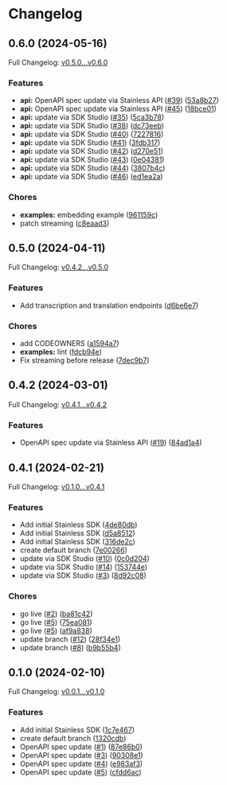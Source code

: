 # Changelog

## 0.6.0 (2024-05-16)

Full Changelog: [v0.5.0...v0.6.0](https://github.com/groq/groq-python/compare/v0.5.0...v0.6.0)

### Features

* **api:** OpenAPI spec update via Stainless API ([#39](https://github.com/groq/groq-python/issues/39)) ([53a8b27](https://github.com/groq/groq-python/commit/53a8b27365c085227e449812779c5bafadada9fb))
* **api:** OpenAPI spec update via Stainless API ([#45](https://github.com/groq/groq-python/issues/45)) ([18bce01](https://github.com/groq/groq-python/commit/18bce01c835fbc0485ef78f12b28caead37d15c4))
* **api:** update via SDK Studio ([#35](https://github.com/groq/groq-python/issues/35)) ([5ca3b78](https://github.com/groq/groq-python/commit/5ca3b785626145a87a27d64a4a4c3eae1b1fa8de))
* **api:** update via SDK Studio ([#38](https://github.com/groq/groq-python/issues/38)) ([dc73eeb](https://github.com/groq/groq-python/commit/dc73eeb92a441123596b3f3420a757074ee62345))
* **api:** update via SDK Studio ([#40](https://github.com/groq/groq-python/issues/40)) ([7227816](https://github.com/groq/groq-python/commit/7227816b92397d913f8aeceda64127e2db99f720))
* **api:** update via SDK Studio ([#41](https://github.com/groq/groq-python/issues/41)) ([3fdb317](https://github.com/groq/groq-python/commit/3fdb31786699d3298d5064faac77e26dbc7852d8))
* **api:** update via SDK Studio ([#42](https://github.com/groq/groq-python/issues/42)) ([d270e51](https://github.com/groq/groq-python/commit/d270e51d63edc138b0f0afa0b53c2f84a69b1f73))
* **api:** update via SDK Studio ([#43](https://github.com/groq/groq-python/issues/43)) ([0e04381](https://github.com/groq/groq-python/commit/0e043816e5cbcdf5def7583d20312c6f5e29808f))
* **api:** update via SDK Studio ([#44](https://github.com/groq/groq-python/issues/44)) ([3807b4c](https://github.com/groq/groq-python/commit/3807b4c67981aec711d3e60e57ec0e5e9493f8a0))
* **api:** update via SDK Studio ([#46](https://github.com/groq/groq-python/issues/46)) ([ed1ea2a](https://github.com/groq/groq-python/commit/ed1ea2a99f95d4d353c3dd9baf7fc1c5d37cc20a))


### Chores

* **examples:** embedding example ([961159c](https://github.com/groq/groq-python/commit/961159c9c83a21cd9631af4802e4b538ebbbb186))
* patch streaming ([c8eaad3](https://github.com/groq/groq-python/commit/c8eaad35abe33b692e029495157948db3a09af3c))

## 0.5.0 (2024-04-11)

Full Changelog: [v0.4.2...v0.5.0](https://github.com/groq/groq-python/compare/v0.4.2...v0.5.0)

### Features

* Add transcription and translation endpoints ([d6be6e7](https://github.com/groq/groq-python/commit/d6be6e7fe0946c107b135bf629190041f241394b))


### Chores

* add CODEOWNERS ([a1594a7](https://github.com/groq/groq-python/commit/a1594a7e462c2e7a0deb8e32b17adf6f81d55ef1))
* **examples:** lint ([fdcb94e](https://github.com/groq/groq-python/commit/fdcb94ee77b05fbcb926a3b80f5016626d202637))
* Fix streaming before release ([7dec9b7](https://github.com/groq/groq-python/commit/7dec9b711c222dec4f4a86d7e6c650525066d2aa))

## 0.4.2 (2024-03-01)

Full Changelog: [v0.4.1...v0.4.2](https://github.com/groq/groq-python/compare/v0.4.1...v0.4.2)

### Features

* OpenAPI spec update via Stainless API ([#19](https://github.com/groq/groq-python/issues/19)) ([84ad1a4](https://github.com/groq/groq-python/commit/84ad1a4cd90eeee21a8f7bed1003ea8c51669f29))

## 0.4.1 (2024-02-21)

Full Changelog: [v0.1.0...v0.4.1](https://github.com/groq/groq-python/compare/v0.1.0...v0.4.1)

### Features

* Add initial Stainless SDK ([4de80db](https://github.com/groq/groq-python/commit/4de80dbe4c27d6ecbcc2d2b6192d27ade5da3866))
* Add initial Stainless SDK ([d5a8512](https://github.com/groq/groq-python/commit/d5a851262e04e625dde130367ed91d8f95683599))
* Add initial Stainless SDK ([316de2c](https://github.com/groq/groq-python/commit/316de2ccfeb76e36fe34bb8656ea90a8d42a7d00))
* create default branch ([7e00266](https://github.com/groq/groq-python/commit/7e00266e3c691d92d508e753e2c14c03297c09f9))
* update via SDK Studio ([#10](https://github.com/groq/groq-python/issues/10)) ([0c0d204](https://github.com/groq/groq-python/commit/0c0d20405a96167f060a03a2b8a58a49d9a1c7c8))
* update via SDK Studio ([#14](https://github.com/groq/groq-python/issues/14)) ([153744e](https://github.com/groq/groq-python/commit/153744e8ca331900adb0bd88a688afedf9a4bf00))
* update via SDK Studio ([#3](https://github.com/groq/groq-python/issues/3)) ([8d92c08](https://github.com/groq/groq-python/commit/8d92c086e320c2715e02bc79807ff872e84c0b0f))


### Chores

* go live ([#2](https://github.com/groq/groq-python/issues/2)) ([ba81c42](https://github.com/groq/groq-python/commit/ba81c42d6d0fd6d47819e0d58962235cb70ca4f1))
* go live ([#5](https://github.com/groq/groq-python/issues/5)) ([75ea081](https://github.com/groq/groq-python/commit/75ea081a84bbcf15702dcb53fd6411c8de497c83))
* go live ([#5](https://github.com/groq/groq-python/issues/5)) ([af9a838](https://github.com/groq/groq-python/commit/af9a838e240bb0f7385bc33fb18ce246427ca2f7))
* update branch ([#12](https://github.com/groq/groq-python/issues/12)) ([28f34e1](https://github.com/groq/groq-python/commit/28f34e1cc08b974d31744fd94bf31eafc9e6e867))
* update branch ([#8](https://github.com/groq/groq-python/issues/8)) ([b9b55b4](https://github.com/groq/groq-python/commit/b9b55b41cb158efd155f9cda829808c877493afd))

## 0.1.0 (2024-02-10)

Full Changelog: [v0.0.1...v0.1.0](https://github.com/definitive-io/groqcloud-python/compare/v0.0.1...v0.1.0)

### Features

* Add initial Stainless SDK ([1c7e467](https://github.com/definitive-io/groqcloud-python/commit/1c7e4677c395264d479a37f0ed896131a08446f9))
* create default branch ([1320cdb](https://github.com/definitive-io/groqcloud-python/commit/1320cdb659ef51e3abbd919306631070d8dd6dcf))
* OpenAPI spec update ([#1](https://github.com/definitive-io/groqcloud-python/issues/1)) ([87e86b0](https://github.com/definitive-io/groqcloud-python/commit/87e86b09c428f65915d377759a4dbba686b2197a))
* OpenAPI spec update ([#3](https://github.com/definitive-io/groqcloud-python/issues/3)) ([90308e1](https://github.com/definitive-io/groqcloud-python/commit/90308e13a706230c32f567820fa92dfa83d89942))
* OpenAPI spec update ([#4](https://github.com/definitive-io/groqcloud-python/issues/4)) ([e983af3](https://github.com/definitive-io/groqcloud-python/commit/e983af307498e4ea87b492ff7f62e1309865746f))
* OpenAPI spec update ([#5](https://github.com/definitive-io/groqcloud-python/issues/5)) ([cfdd6ac](https://github.com/definitive-io/groqcloud-python/commit/cfdd6ac768e5539ecefd8c06df614ce2bdd4dd7e))
